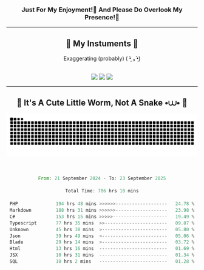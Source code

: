 <h3 align="center">Just For My Enjoyment!🍹 And Please Do Overlook My Presence!💃</h3>

<hr/>

<h2 align="center">🎻 My Instuments 🎻</h2>
<p align="center"> Exaggerating (probably) ( •̯́ ₃ •̯̀)</p>
<br/>
<div align="center">
    <img src="https://skillicons.dev/icons?i=androidstudio,idea,figma,gcp,aws,visualstudio" />
    <img src="https://skillicons.dev/icons?i=flask,laravel,nodejs,bootstrap,tailwind,firebase,docker,angular,dotnet" />
    <img src="https://skillicons.dev/icons?i=py,typescript,java,kotlin,mysql,jenkins,c" /><br>
</div>

<hr/>

<div align="center">
    <h2>🐛 It's A Cute Little Worm, Not A Snake •⩊• 🐛</h2>
    <picture>
        <source media="(prefers-color-scheme: dark)" srcset="https://raw.githubusercontent.com/fryctze/fryctze/output/github-contribution-grid-snake-dark.svg" />
        <source media="(prefers-color-scheme: light)" srcset="https://raw.githubusercontent.com/fryctze/fryctze/output/github-contribution-grid-snake.svg" />
        <img alt="A tiny worm nibbling on my contributions!" src="https://raw.githubusercontent.com/fryctze/fryctze/output/github-contribution-grid-snake.svg" />
    </picture>
<br/><br/><br/>

<!--START_SECTION:waka-->

```rust
From: 21 September 2024 - To: 23 September 2025

Total Time: 786 hrs 18 mins

PHP              194 hrs 48 mins >>>>>>-------------------   24.78 %
Markdown         188 hrs 31 mins >>>>>>-------------------   23.98 %
C#               153 hrs 15 mins >>>>>--------------------   19.49 %
Typescript       77 hrs 35 mins  >>-----------------------   09.87 %
Unknown          45 hrs 38 mins  >------------------------   05.80 %
Json             39 hrs 49 mins  >------------------------   05.06 %
Blade            29 hrs 14 mins  >------------------------   03.72 %
Html             13 hrs 16 mins  -------------------------   01.69 %
JSX              10 hrs 31 mins  -------------------------   01.34 %
SQL              10 hrs 2 mins   -------------------------   01.28 %
```

<!--END_SECTION:waka-->

</div>
<div align="right">
<img src="https://komarev.com/ghpvc/?username=fryctze&color=blueviolet&label=Stalker+uh+I+mean+Guestie" alt="">
</div>
<!--
**fryctze/fryctze** is a ✨ _special_ ✨ repository because its `README.md` (this file) appears on your GitHub profile.

Here are some ideas to get you started:

- 🔭 I’m currently working on ...
- 🌱 I’m currently learning ...
- 👯 I’m looking to collaborate on ...
- 🤔 I’m looking for help with ...
- 💬 Ask me about ...
- 📫 How to reach me: ...
- 😄 Pronouns: ...
- ⚡ Fun fact: ...
-->
